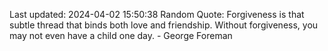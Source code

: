 Last updated: 2024-04-02 15:50:38
Random Quote: Forgiveness is that subtle thread that binds both love and friendship. Without forgiveness, you may not even have a child one day. - George Foreman